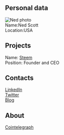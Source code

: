 ## Personal data
![Ned photo](https://coinreport.net/wp-content/uploads/2016/05/Steemit-CEO-Ned-Scott-300x300.jpg)   
Name:Ned Scott  
Location:USA  
## Projects  
Name: [Steem](../projects/steem.md)  
Position: Founder and CEO  
## Contacts  
[LinkedIn](https://www.linkedin.com/in/nedscott)   
[Twitter](https://twitter.com/certainassets)  
[Blog](https://steemit.com/@ned)  
## About  
[Cointelegraph](https://cointelegraph.com/tags/ned-scott)  
	
	
